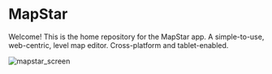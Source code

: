 # MapStar
Welcome! This is the home repository for the MapStar app. 
A simple-to-use, web-centric,  level map editor.
Cross-platform and tablet-enabled.


![mapstar_screen](https://github.com/user-attachments/assets/a5d89384-6c9f-4397-964c-653be7885573)
